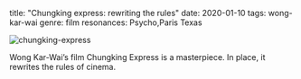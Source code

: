 title: "Chungking express: rewriting the rules"
date: 2020-01-10
tags: wong-kar-wai
genre: film
resonances: Psycho,Paris Texas

![chungking-express](../../static/img/post-images/chungking-express.png)

Wong Kar-Wai’s film Chungking Express is a masterpiece. In place, it rewrites the rules of cinema.
